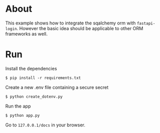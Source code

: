 # About
This example shows how to integrate the sqalchemy orm with ``fastapi-login``. However the basic idea should be applicable to other ORM frameworks as well.

# Run
Install the dependencies
```
$ pip install -r requirements.txt
```
Create a new .env file containing a secure secret
```
$ python create_dotenv.py
```
Run the app
```
$ python app.py
```
Go to `127.0.0.1/docs` in your browser.